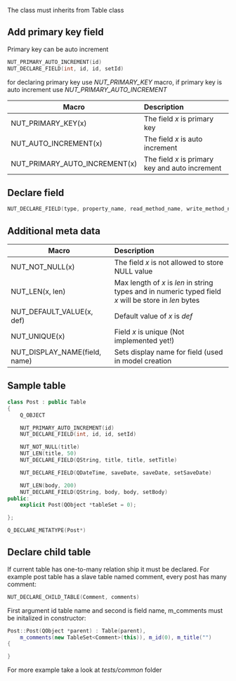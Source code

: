 The class must inherits from Table class

## Add primary key field
Primary key can be auto increment

```cpp
NUT_PRIMARY_AUTO_INCREMENT(id)
NUT_DECLARE_FIELD(int, id, id, setId)
```

for declaring primary key use _NUT_PRIMARY_KEY_ macro, if primary key is auto increment use _NUT_PRIMARY_AUTO_INCREMENT_

| Macro                         | Description                                     |
| ----------------------------- |:------------------------------------------------|
| NUT_PRIMARY_KEY(x)            | The field *x* is primary key                    |
| NUT_AUTO_INCREMENT(x)         | The field *x* is auto increment                 |
| NUT_PRIMARY_AUTO_INCREMENT(x) | The field *x* is primary key and auto increment |

## Declare field
```cpp
NUT_DECLARE_FIELD(type, property_name, read_method_name, write_method_name)
```
## Additional meta data
| Macro                         | Description                                      |
| ----------------------------- |:-------------------------------------------------|
| NUT_NOT_NULL(x)               | The field *x* is not allowed to store NULL value |
| NUT_LEN(x, len)               | Max length of *x* is *len* in string types and in numeric typed field *x* will be store in *len* bytes   |
| NUT_DEFAULT_VALUE(x, def)     | Default value of *x* is *def*                    |
| NUT_UNIQUE(x)                 | Field *x* is unique (Not implemented yet!)        |
| NUT_DISPLAY_NAME(field, name) | Sets display name for field (used in model creation |

## Sample table
```cpp
class Post : public Table
{
    Q_OBJECT

    NUT_PRIMARY_AUTO_INCREMENT(id)
    NUT_DECLARE_FIELD(int, id, id, setId)

    NUT_NOT_NULL(title)
    NUT_LEN(title, 50)
    NUT_DECLARE_FIELD(QString, title, title, setTitle)

    NUT_DECLARE_FIELD(QDateTime, saveDate, saveDate, setSaveDate)

    NUT_LEN(body, 200)
    NUT_DECLARE_FIELD(QString, body, body, setBody)
public:
    explicit Post(QObject *tableSet = 0);

};

Q_DECLARE_METATYPE(Post*)

```

## Declare child table
If current table has one-to-many relation ship it must be declared. For example post table has a slave table named comment, every post has many comment:
```cpp
NUT_DECLARE_CHILD_TABLE(Comment, comments)
```

First argument id table name and second is field name, m_comments must be initalized in constructor:
```cpp
Post::Post(QObject *parent) : Table(parent),
    m_comments(new TableSet<Comment>(this)), m_id(0), m_title("")
{

}
```

For more example take a look at _tests/common_ folder
